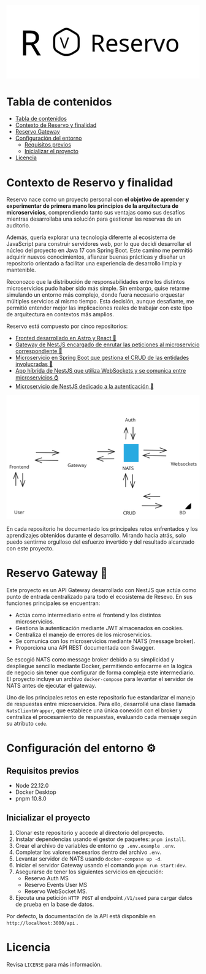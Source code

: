 <p align="center">
    <img src="public/Reservo-combined-mark.svg" alt="Reservo combined mark" />
</p>

# Tabla de contenidos

- [Tabla de contenidos](#tabla-de-contenidos)
- [Contexto de Reservo y finalidad](#contexto-de-reservo-y-finalidad)
- [Reservo Gateway](#reservo-gateway-)
- [Configuración del entorno](#configuración-del-entorno-)
  - [Requisitos previos](#requisitos-previos)
  - [Inicializar el proyecto](#inicializar-el-proyecto)
- [Licencia](#licencia)

# Contexto de Reservo y finalidad

Reservo nace como un proyecto personal con **el objetivo de aprender y experimentar de primera mano los principios de la arquitectura de microservicios**, comprendiendo tanto sus ventajas como sus desafíos mientras desarrollaba una solución para gestionar las reservas de un auditorio.

Además, quería explorar una tecnología diferente al ecosistema de JavaScript para construir servidores web, por lo que decidí desarrollar el núcleo del proyecto en Java 17 con Spring Boot. Este camino me permitió adquirir nuevos conocimientos, afianzar buenas prácticas y diseñar un repositorio orientado a facilitar una experiencia de desarrollo limpia y mantenible.

Reconozco que la distribución de responsabilidades entre los distintos microservicios pudo haber sido más simple. Sin embargo, quise retarme simulando un entorno más complejo, donde fuera necesario orquestar múltiples servicios al mismo tiempo. Esta decisión, aunque desafiante, me permitió entender mejor las implicaciones reales de trabajar con este tipo de arquitectura en contextos más amplios.

Reservo está compuesto por cinco repositorios:

- [Fronted desarrollado en Astro y React 🚀](https://github.com/Hector-f-Romero/reservo-front)
- [Gateway de NestJS encargado de enrutar las peticiones al microservicio correspondiente 🧠](https://github.com/Hector-f-Romero/reservo-api-gateway)
- [Microservicio en Spring Boot que gestiona el CRUD de las entidades involucradas 🎨](https://github.com/Hector-f-Romero/reservo-events-user-ms)
- [App híbrida de NestJS que utiliza WebSockets y se comunica entre microservicios ⌚](https://github.com/Hector-f-Romero/reservo-ws-ms)
- [Microservicio de NestJS dedicado a la autenticación 🔐](https://github.com/Hector-f-Romero/reservo-auth-ms)

<p align="center">
    <img src="public/Reservo-architecture-diagram.svg" alt="Diagrama de arquitectura de Reservo" />
</p>

En cada repositorio he documentado los principales retos enfrentados y los aprendizajes obtenidos durante el desarrollo. Mirando hacia atrás, solo puedo sentirme orgulloso del esfuerzo invertido y del resultado alcanzado con este proyecto.

# Reservo Gateway 🧠

Este proyecto es un API Gateway desarrollado con NestJS que actúa como punto de entrada centralizado para todo el ecosistema de Resevo. En sus funciones principales se encuentran:

- Actúa como intermediario entre el frontend y los distintos microservicios.
- Gestiona la autenticación mediante JWT almacenados en cookies.
- Centraliza el manejo de errores de los microservicios.
- Se comunica con los microservicios mediante NATS (message broker).
- Proporciona una API REST documentada con Swagger.

Se escogió NATS como message broker debido a su simplicidad y despliegue sencillo mediante Docker, permitiendo enfocarme en la lógica de negocio sin tener que configurar de forma compleja este intermediario. El proyecto incluye un archivo `docker-compose` para levantar el servidor de NATS antes de ejecutar el gateway.

Uno de los principales retos en este repositorio fue estandarizar el manejo de respuestas entre microservicios. Para ello, desarrollé una clase llamada `NatsClientWrapper`, que establece una única conexión con el broker y centraliza el procesamiento de respuestas, evaluando cada mensaje según su atributo `code`.

# Configuración del entorno ⚙

## Requisitos previos 
- Node 22.12.0
- Docker Desktop
- pnpm 10.8.0

## Inicializar el proyecto

1. Clonar este repositorio y accede al directorio del proyecto.
2. Instalar dependencias usando el gestor de paquetes: `pnpm install`.
3. Crear el archivo de variables de entorno `cp .env.example .env`.
4. Completar los valores necesarios dentro del archivo `.env`.
5. Levantar servidor de NATS usando `docker-compose up -d`.
6. Iniciar el servidor Gateway usando el comando `pnpm run start:dev`.
7. Asegurarse de tener los siguientes servicios en ejecución:
   - Reservo Auth MS
   - Reservo Events User MS
   - Reservo WebSocket MS.
8. Ejecuta una petición `HTTP POST` al endpoint `/V1/seed` para cargar datos de prueba en la base de datos.

Por defecto, la documentación de la API está disponible en `http://localhost:3000/api` .

# Licencia

Revisa `LICENSE` para más información.